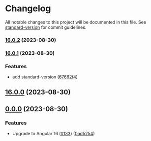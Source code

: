 # Changelog

All notable changes to this project will be documented in this file. See [standard-version](https://github.com/conventional-changelog/standard-version) for commit guidelines.

### [16.0.2](https://github.com/wKoza/ngx-upload/compare/v16.0.1...v16.0.2) (2023-08-30)

### [16.0.1](https://github.com/wKoza/ngx-upload/compare/v16.0.0...v16.0.1) (2023-08-30)


### Features

* add standard-version ([67662f4](https://github.com/wKoza/ngx-upload/commit/67662f41711b9f0cd3fd71d22c8d65f5c104fd4b))

## [16.0.0](https://github.com/wKoza/ngx-upload/compare/v0.0.0...v16.0.0) (2023-08-30)

## [0.0.0](https://github.com/wKoza/ngx-upload/compare/v13.0.0...v0.0.0) (2023-08-30)


### Features

* Upgrade to Angular 16 ([#133](https://github.com/wKoza/ngx-upload/issues/133)) ([0ad5254](https://github.com/wKoza/ngx-upload/commit/0ad52543df3ad65f7126912382166fdab03e56c0))
